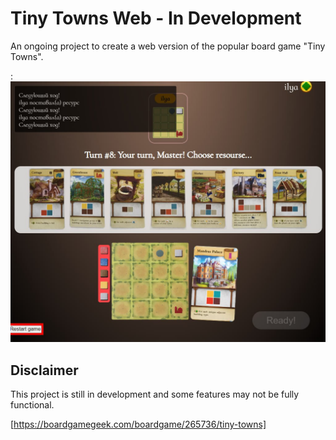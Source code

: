 # Tiny Towns Web - In Development

An ongoing project to create a web version of the popular board game "Tiny Towns".

:![developer preview](preview.jpg)
## Disclaimer

This project is still in development and some features may not be fully functional.

[https://boardgamegeek.com/boardgame/265736/tiny-towns]
